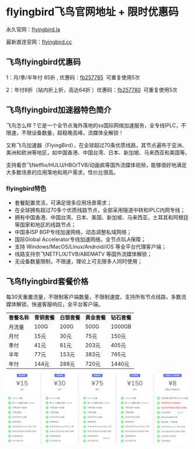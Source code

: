 # flyingbird飞鸟官网地址 + 限时优惠码

永久官网：[flyingbird.la](https://xuv.cc/out/bird)

最新直连官网：[flyingbird.cc](https://xuv.cc/out/bird)

## 飞鸟flyingbird优惠码

1：月/季/半年付 85折 , 优惠码：[fb257785](https://xuv.cc/out/bird)  可重复使用5次

2：年付8折（站内折上折，高达64折 ）优惠码：[fb257780](https://xuv.cc/out/bird)  可重复使用5次

## 飞鸟flyingbird加速器特色简介

飞鸟怎么样？它是一个全节点海外落地的ss国际网络加速服务，全专线IPLC，不限速，不限设备数量，超稳晚高峰，流媒体全解锁！

又称飞鸟加速器（FlyingBird），在全球超过70条优质线路，其节点遍布于亚洲、美洲和欧洲等地区，如中国香港、中国台湾、日本、新加坡、马来西亚和美国等。

支持看奈飞Netflix/HULU/HBO/TVB/动画疯等国外流媒体视频，能够很好地满足大多数场景的应用落地和用户需求，性价比很高。

### flyingbird特色

<ul>
	<li>套餐配置灵活，可满足很多应用场景需求；</li>
	<li>在全球拥有超过70多个优质线路节点，全部采用隧道中转和IPLC内网专线；</li>
	<li>拥有中国香港、中国台湾、日本、美国、新加坡、马来西亚，土耳其和阿根廷等国家和地区的线路节点；</li>
	<li>中国多ISP BGP专线加速网络，动态调整私域网络；</li>
	<li>国际Global Accelerator专线加速网络，全节点SLA保障；</li>
	<li>支持 Windows/MacOS/Linux/Android/iOS 等全平台代理客户端；</li>
	<li>线路支持奈飞NETFLIX/TVB/ABEMATV 等国外流媒体解锁；</li>
	<li>无设备数量限制，不限速，理论上可无限多人同时使用；</li>
</ul>

## 飞鸟flyingbird套餐价格

每30天重置流量，不限制客户端数量，不限制速度，支持所有节点线路，多数流媒体解锁，快速客服响应，全平台客户端。

<table>
    <tbody>
        <tr>
            <td>
                <strong>套餐名称</strong>
            </td>
            <td>
                <strong>青铜套餐</strong>
            </td>
            <td>
                <strong>白银套餐</strong>
            </td>
            <td>
                <strong>黄金套餐</strong>
            </td>
            <td>
                <strong>钻石套餐</strong>
            </td>
        </tr>
        <tr>
            <td>月流量</td>
            <td>100G</td>
            <td>200G</td>
            <td>500G</td>
            <td>1000GB</td>
        </tr>
        <tr>
            <td>月付</td>
            <td>15元</td>
            <td>30元</td>
            <td>75元</td>
            <td>150元</td>
        </tr>
        <tr>
            <td>季付</td>
            <td>41元</td>
            <td>81元</td>
            <td>203元</td>
            <td>405元</td>
        </tr>
        <tr>
            <td>半年</td>
            <td>77元</td>
            <td>153元</td>
            <td>383元</td>
            <td>765元</td>
        </tr>
        <tr>
            <td>年付</td>
            <td>144元</td>
            <td>288元</td>
            <td>720元</td>
            <td>1440元</td>
        </tr>
    </tbody>
</table>

[![飞鸟套餐价格](flyingbird_20241012_203929.png)](https://xuv.cc/out/bird)

